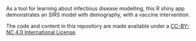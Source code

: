 As a tool for learning about infectious disease modelling, this R shiny app demonstrates an SIRS model with demography, with a vaccine intervention.

The code and content in this repository are made available under a [CC-BY-NC 4.0 International License](https://creativecommons.org/licenses/by-nc/4.0/legalcode).